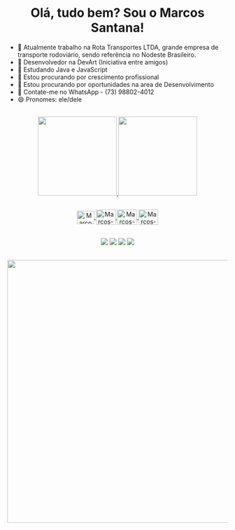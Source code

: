 <h1 align="center">Olá, tudo bem? Sou o Marcos Santana!</h1>

- 🔭 Atualmente trabalho na Rota Transportes LTDA, grande empresa de transporte rodoviário, sendo referência no Nodeste Brasileiro.
- 🚀 Desenvolvedor na DevArt (Iniciativa entre amigos)
- 🌱 Estudando Java e JavaScript
- 👯 Estou procurando por crescimento profissional
- 🤔 Estou procurando por oportunidades na area de Desenvolvimento
- 💬 Contate-me no WhatsApp - (73) 98802-4012
- 😄 Pronomes: ele/dele

<br>
<div align="center">
  <a href="https://github.com/Marcos-Santan4">
  <img height="180em" src="https://github-readme-stats.vercel.app/api?username=Marcos-Santan4&show_icons=true&theme=dark&include_all_commits=true&count_private=true"/>
  <img height="180em" src="https://github-readme-stats.vercel.app/api/top-langs/?username=Marcos-Santan4&layout=compact&langs_count=7&theme=dark"/>
</div>
  
##
  
<div align="center", style="display: inline_block">
  <img align="center" alt="Marcos-C" height="30" width="40" src="https://cdn.jsdelivr.net/gh/devicons/devicon/icons/c/c-original.svg">
  <img align="center" alt="Marcos-Java" height="35" width="45" src="https://cdn.jsdelivr.net/gh/devicons/devicon/icons/java/java-original.svg">
  <img align="center" alt="Marcos-JS" height="35" width="45" src="https://cdn.jsdelivr.net/gh/devicons/devicon/icons/javascript/javascript-original.svg">
  <img align="center" alt="Marcos-PS" height="35" width="45" src="https://cdn.jsdelivr.net/gh/devicons/devicon/icons/photoshop/photoshop-plain.svg">
</div>

##
  
<div align="center"> 
  <a href="https://www.instagram.com/kinho_sn/" target="_blank"><img src="https://img.shields.io/badge/-Instagram-%23E4405F?style=for-the-badge&logo=instagram&logoColor=white" target="_blank"></a>
 <a href="https://discord.gg/R5EJD2M6" target="_blank"><img src="https://img.shields.io/badge/Discord-7289DA?style=for-the-badge&logo=discord&logoColor=white" target="_blank"></a> 
  <a href = "mailto:ssmarcosantana@gmail.com"><img src="https://img.shields.io/badge/-Gmail-%23333?style=for-the-badge&logo=gmail&logoColor=white" target="_blank"></a>
  <a href="https://www.linkedin.com/in/marcos-santana-002942212/" target="_blank"><img src="https://img.shields.io/badge/-LinkedIn-%230077B5?style=for-the-badge&logo=linkedin&logoColor=white" target="_blank"></a> 
</div>
<br>
<div>
  <p> 
  <img src="https://i.redd.it/qa6ef19kuks31.png" border="0" alt="" width="1500" height="600"/>
  </p>
  </div>
